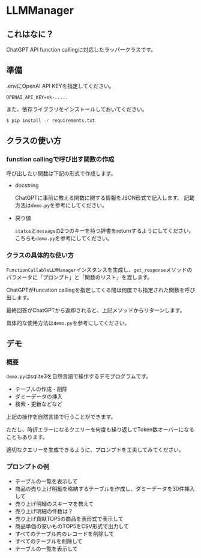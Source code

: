 # LLMManager

## これはなに？

ChatGPT API function callingに対応したラッパークラスです。

## 準備

.envにOpenAI API KEYを指定してください。

```
OPENAI_API_KEY=sk-.....
```

また、依存ライブラリをインストールしておいてください。

```bash
$ pip install -r requirements.txt
```

## クラスの使い方

### function callingで呼び出す関数の作成

呼び出したい関数は下記の形式で作成します。

- docstring

    ChatGPTに事前に教える関数に関する情報をJSON形式で記入します。
    記載方法は`demo.py`を参考にしてください。

- 戻り値

    `status`と`message`の2つのキーを持つ辞書をreturnするようにしてください。
    こちらも`demo.py`を参考にしてください。

### クラスの具体的な使い方

`FunctionCallableLLMManager`インスタンスを生成し、`get_response`メソッドのパラメータに「プロンプト」と「関数のリスト」を渡します。

ChatGPTがfuncation callingを指定してくる間は何度でも指定された関数を呼び出します。

最終回答がChatGPTから返却されると、上記メソッドからリターンします。

具体的な使用方法は`demo.py`を参考にしてください。

## デモ

### 概要

`demo.py`はsqlite3を自然言語で操作するデモプログラムです。

- テーブルの作成・削除
- ダミーデータの挿入
- 検索・更新などなど

上記の操作を自然言語で行うことができます。

ただし、時折エラーになるクエリーを何度も繰り返してToken数オーバーになることもあります。

適切なクエリーを生成できるように、プロンプトを工夫してみてください。

### プロンプトの例

- テーブルの一覧を表示して
- 商品の売り上げ明細を格納するテーブルを作成し、ダミーデータを30件挿入して
- 売り上げ明細のスキーマを教えて
- 売り上げ明細の件数は？
- 売り上げ貢献TOP5の商品を表形式で表示して
- 商品単価の安いものTOP5をCSV形式で出力して
- すべてのテーブル内のレコードを削除して
- すべてのテーブルを削除して
- テーブルの一覧を表示して
